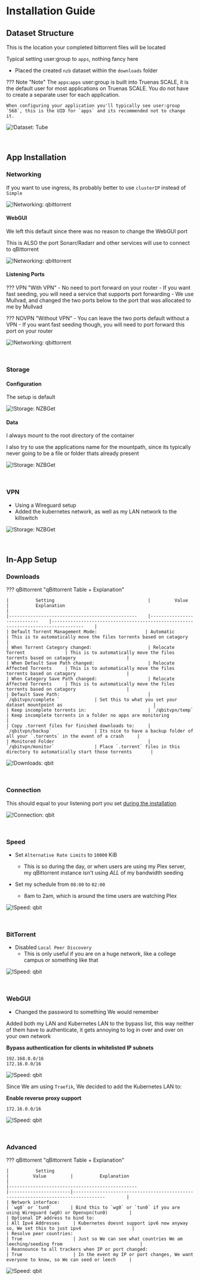 # Installation Guide

## Dataset Structure

This is the location your completed bittorrent files will be located

Typical setting user:group to `apps`, nothing fancy here

- Placed the created `nzb` dataset within the `downloads` folder

??? Note "Note"
The `apps`:`apps` user:group is built into Truenas SCALE, it is the default user for most applications on Truenas SCALE. You do not have to create a separate user for each application.

    When configuring your application you'll typically see user:group `568`, this is the UID for `apps` and its recommended not to change it.

![!Dataset: Tube](images/dataset.png)

<br />

## App Installation

### Networking

If you want to use ingress, its probably better to use `clusterIP` instead of `Simple`

![!Networking: qbittorrent](images/networking.png)

#### WebGUI

We left this default since there was no reason to change the WebGUI port

This is ALSO the port Sonarr/Radarr and other services will use to connect to qBittorrent

![!Networking: qbittorrent](images/networking_webgui.png)

#### Listening Ports

??? VPN "With VPN" - No need to port forward on your router - If you want fast seeding, you will need a service that supports port forwarding - We use Mullvad, and changed the two ports below to the port that was allocated to me by Mullvad

??? NOVPN "Without VPN" - You can leave the two ports default without a VPN - If you want fast seeding though, you will need to port forward this port on your router

![!Networking: qbittorrent](images/networking_listening.png)

<br />

### Storage

#### Configuration

The setup is default

![!Storage: NZBGet](images/storage_config.png)

#### Data

I always mount to the root directory of the container

I also try to use the applications name for the mountpath, since its typically never going to be a file or folder thats already present

![!Storage: NZBGet](images/storage_data.png)

<br />

### VPN

- Using a Wireguard setup
- Added the kubernetes network, as well as my LAN network to the killswitch

![!Storage: NZBGet](images/vpn.png)

<br />

## In-App Setup

### Downloads

??? qBittorrent "qBittorrent Table + Explanation"

    |          Setting                                   |         Value                  |          Explanation                                                                |
    |------------------------------------------------    |----------------------------    |----------------------------------------------------------------------------------    |
    | Default Torrent Management Mode:                  | Automatic                     | This is to automatically move the files torrents based on catagory                |
    | When Torrent Category changed:                     | Relocate Torrent               | This is to automatically move the files torrents based on catagory                   |
    | When Default Save Path changed:                    | Relocate Affected Torrents     | This is to automatically move the files torrents based on catagory                   |
    | When Category Save Path changed:                   | Relocate Affected Torrents     | This is to automatically move the files torrents based on catagory                   |
    | Default Save Path:                                 | `/qbitvpn/complete `             | Set this to what you set your dataset mountpoint as                                  |
    | Keep incomplete torrents in:                       | `/qbitvpn/temp`                  | Keep incomplete torrents in a folder no apps are monitoring                          |
    | Copy .torrent files for finished downloads to:     | `/qbitvpn/backup`                | Its nice to have a backup folder of all your `.torrents` in the event of a crash     |
    | Monitored Folder                                   | `/qbitvpn/monitor`               | Place `.torrent` files in this directory to automatically start those torrents       |

![!Downloads: qbit](images/settings_downloads.png)

<br />

### Connection

This should equal to your listening port you set [during the installation](https://heavysetup.info/applications/qbittorrent/installation/#listening-ports)

![!Connection: qbit](images/settings_connection.png)

<br />

### Speed

- Set `Alternative Rate Limits` to `10000` KiB

  - This is so during the day, or when users are using my Plex server, my qBittorrent instance isn't using _ALL_ of my bandwidth seeding

- Set my schedule from `08:00` to `02:00`
  - 8am to 2am, which is around the time users are watching Plex

![!Speed: qbit](images/settings_speed.png)

<br />

### BitTorrent

- Disabled `Local Peer Discovery`
  - This is only useful if you are on a huge network, like a college campus or something like that

![!Speed: qbit](images/settings_bittorrent.png)

<br />

### WebGUI

- Changed the password to something We would remember

Added both my LAN and Kubernetes LAN to the bypass list, this way neither of them have to authenticate, it gets annoying to log in over and over on your own network

**Bypass authentication for clients in whitelisted IP subnets**

```
192.168.0.0/16
172.16.0.0/16
```

![!Speed: qbit](images/settings_webgui1.png)

Since We am using `Traefik`, We decided to add the Kubernetes LAN to:

**Enable reverse proxy support**

```
172.16.0.0/16
```

![!Speed: qbit](images/settings_webgui2.png)

<br />

### Advanced

??? qBittorrent "qBittorrent Table + Explanation"

    |          Setting                                                       |         Value         |          Explanation                                                                    |
    |------------------------------------------------                        |-----------------------|----------------------------------------------------------------------------------        |
    | Network interface:                                                       | `wg0` or `tun0`       | Bind this to `wg0` or `tun0` if you are using Wireguard (wg0) or Openvpn(tun0)        |
    | Optional IP address to bind to:                                          | All Ipv4 Addresses     | Kubernetes doesnt support ipv6 now anyway so, We set this to just ipv4                   |
    | Resolve peer countries:                                                  | True                   | Just so We can see what countries We am leeching/seeding from                             |
    | Reannounce to all trackers when IP or port changed:                      | True                   | In the event my IP or port changes, We want everyone to know, so We can seed or leech     |

![!Speed: qbit](images/settings_advanced.png)

<br />
